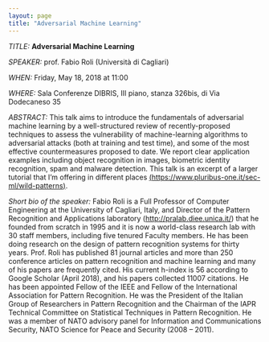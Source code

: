 ```yaml
---
layout: page
title: "Adversarial Machine Learning"
---
```


*TITLE:* **Adversarial Machine Learning**

*SPEAKER:* prof. Fabio Roli (Università di Cagliari)

*WHEN:* Friday, May 18, 2018 at 11:00

*WHERE:* Sala Conferenze DIBRIS, III piano, stanza 326bis, di Via Dodecaneso 35

*ABSTRACT:* This talk aims to introduce the fundamentals of adversarial machine learning by a well-structured review of recently-proposed techniques to assess the vulnerability of machine-learning algorithms to adversarial attacks (both at training and test time), and some of the most effective countermeasures proposed to date. We report clear
application examples including object recognition in images, biometric identity recognition, spam and malware detection. This talk is an excerpt of a larger tutorial that I’m offering in different places [(https://www.pluribus-one.it/sec-ml/wild-patterns)](https://www.pluribus-one.it/sec-ml/wild-patterns).

*Short bio of the speaker:* Fabio Roli is a Full Professor of Computer Engineering at the University of Cagliari,
Italy, and Director of the Pattern Recognition and Applications laboratory
(http://pralab.diee.unica.it/) that he founded from scratch in 1995 and it is now a
world-class research lab with 30 staff members, including five tenured Faculty
members. He has been doing research on the design of pattern recognition systems for
thirty years. Prof. Roli has published 81 journal articles and more than 250 conference
articles on pattern recognition and machine learning and many of his papers are
frequently cited. His current h-index is 56 according to Google Scholar (April 2018),
and his papers collected 11007 citations. He has been appointed Fellow of the IEEE
and Fellow of the International Association for Pattern Recognition. He was the
President of the Italian Group of Researchers in Pattern Recognition and the Chairman
of the IAPR Technical Committee on Statistical Techniques in Pattern Recognition. He
was a member of NATO advisory panel for Information and Communications
Security, NATO Science for Peace and Security (2008 – 2011).

